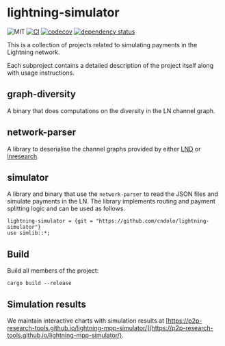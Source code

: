 # lightning-simulator

![MIT](https://img.shields.io/badge/license-MIT-blue.svg)
[![CI](https://github.com/cndolo/lightning-simulator/actions/workflows/test.yml/badge.svg)](https://github.com/cndolo/lightning-simulator/actions/workflows/test.yml)
[![codecov](https://codecov.io/gh/cndolo/lightning-simulator/branch/main/graph/badge.svg?token=QZH345MHCJ)](https://codecov.io/gh/cndolo/lightning-simulator)
[![dependency status](https://deps.rs/repo/github/cndolo/lightning-simulator/status.svg)](https://deps.rs/repo/github/cndolo/lightning-simulator)

This is a collection of projects related to simulating payments in the Lightning
network.

Each subproject contains a detailed description of the project itself along with
usage instructions.

## graph-diversity

A binary that does computations on the diversity in the LN channel graph.

## network-parser

A library to deserialise the channel graphs provided by either
[LND](https://lightning.engineering/api-docs/api/lnd/lightning/describe-graph/index.html)
or [lnresearch](https://github.com/lnresearch/topology).

## simulator

A library and binary that use the `network-parser` to read the JSON files and simulate
payments in the LN.
The library implements routing and payment splitting logic and can be used as
follows.

```
lightning-simulator = {git = "https://github.com/cndolo/lightning-simulator"}
use simlib::*;
```

## Build

Build all members of the project:

`cargo build --release`

## Simulation results

We maintain interactive charts with simulation results at
[https://p2p-research-tools.github.io/lightning-mpp-simulator/](https://p2p-research-tools.github.io/lightning-mpp-simulator/).
